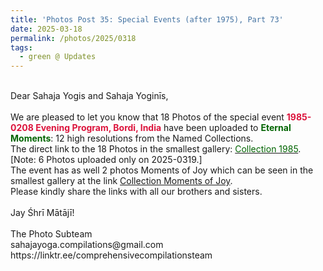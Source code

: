 ```yaml
---
title: 'Photos Post 35: Special Events (after 1975), Part 73'
date: 2025-03-18
permalink: /photos/2025/0318
tags:
  - green @ Updates
---
```


<p>
<br>
Dear Sahaja Yogis and Sahaja Yoginīs,<br>
<br>
We are pleased to let you know that 18 Photos of the special event <font color="Crimson"><b>1985-0208 Evening Program, Bordi, India</b></font> have been uploaded to <font color="DarkGreen"><b>Eternal Moments</b></font>: 12 high resolutions from the Named Collections.<br>
The direct link to the 18 Photos in the smallest gallery: <a href="https://eternalmoments.smugmug.com/Collections/Karan-Khurana-Collection/1985"><font color="DarkGreen">Collection 1985</font></a>.<br>
[Note: 6 Photos uploaded only on 2025-0319.]<br> 
The event has as well 2 photos Moments of Joy which can be seen in the smallest gallery at the link <a href="https://eternalmoments.smugmug.com/Collections/Karan-Khurana-Collection/Moments-of-Joy"> Collection Moments of Joy</a>.<br>
Please kindly share the links with all our brothers and sisters.<br>
<br>
Jay Śhrī Mātājī!<br>
<br>
The Photo Subteam<br>
sahajayoga.compilations@gmail.com<br>
https://linktr.ee/comprehensivecompilationsteam
</p>
